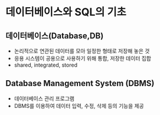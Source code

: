 # 데이터베이스와 SQL의 기초

## 데이터베이스(Database,DB)
- 논리적으로 연관된 데이터를 모아 일정한 형태로 저장해 놓은 것
- 응용 시스템이 공용으로 사용하기 위해 통합, 저장한 데이터 집합
- shared, integrated, stored

## Database Management System (DBMS)
- 데이터베이스 관리 프로그램
- DBMS를 이용하여 데이터 입력, 수정, 삭제 등의 기능을 제공


